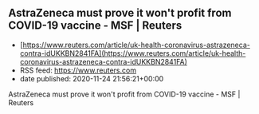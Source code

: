 ## AstraZeneca must prove it won't profit from COVID-19 vaccine - MSF | Reuters
 - [https://www.reuters.com/article/uk-health-coronavirus-astrazeneca-contra-idUKKBN2841FA](https://www.reuters.com/article/uk-health-coronavirus-astrazeneca-contra-idUKKBN2841FA)
 - RSS feed: https://www.reuters.com
 - date published: 2020-11-24 21:56:21+00:00

AstraZeneca must prove it won't profit from COVID-19 vaccine - MSF | Reuters

